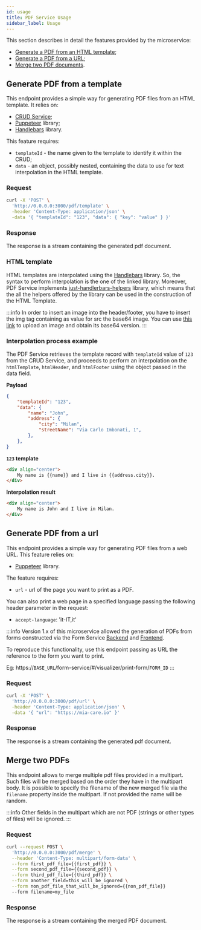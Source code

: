 ```yaml
---
id: usage
title: PDF Service Usage
sidebar_label: Usage
---
```

This section describes in detail the features provided by the microservice:
- [Generate a PDF from an HTML template](#generate-pdf-from-an-template);
- [Generate a PDF from a URL](#generate-pdf-from-a-url);
- [Merge two PDF documents](#merge-two-pdfs).

## Generate PDF from a template
This endpoint provides a simple way for generating PDF files from an HTML template. It relies on:
- [CRUD Service](../../runtime_suite/crud-service/overview_and_usage);
- [Puppeteer](https://github.com/GoogleChrome/puppeteer) library;
- [Handlebars](https://github.com/wycats/handlebars.js/) library.

This feature requires:
- `templateId` - the name given to the template to identify it within the CRUD;
- `data` - an object, possibly nested, containing the data to use for text interpolation in the HTML template.

### Request
```bash
curl -X 'POST' \
  'http://0.0.0.0:3000/pdf/template' \
  -header 'Content-Type: application/json' \
  -data '{ "templateId": "123", "data": { "key": "value" } }'
```

### Response
The response is a stream containing the generated pdf document.

### HTML template
HTML templates are interpolated using the [Handlebars](https://github.com/wycats/handlebars.js/) library. So, the syntax to perform interpolation is the one of the linked library. Moreover, PDF Service implements [just-handlerbars-helpers](https://github.com/leapfrogtechnology/just-handlebars-helpers) library, which means that the all the helpers offered by the library can be used in the construction of the HTML Template.

:::info
In order to insert an image into the header/footer, you have to insert the img tag containing as value for src the base64 image.
You can use [this link](https://codebeautify.org/image-to-base64-converter) to upload an image and obtain its base64 version.
:::

### Interpolation process example

The PDF Service retrieves the template record with `templateId` value of `123` from the CRUD Service, and proceeds to perform an interpolation on the `htmlTemplate`, `htmlHeader`, and `htmlFooter` using the object passed in the data field.

**Payload**
```json
{
    "templateId": "123",
    "data": {
        "name": "John",
        "address": {
            "city": "Milan",
            "streetName": "Via Carlo Imbonati, 1",
        },
    },
}
```

**`123` template** 
```html
<div align="center">
    My name is {{name}} and I live in {{address.city}}.
</div>
```

**Interpolation result**
```html
<div align="center">
    My name is John and I live in Milan.
</div>
```

## Generate PDF from a url
This endpoint provides a simple way for generating PDF files from a web URL. This feature relies on:
- [Puppeteer](https://github.com/GoogleChrome/puppeteer) library.

The feature requires:
- `url` - url of the page you want to print as a PDF.

You can also print a web page in a specified language passing the following header parameter in the request:
- `accept-language`: 'it-IT,it'

:::info
Version 1.x of this microservice allowed the generation of PDFs from forms constructed via the Form Service [Backend](../../runtime_suite/form-service-backend/overview) and [Frontend](../../runtime_suite/form-service-frontend/configuration).

To reproduce this functionality, use this endpoint passing as URL the reference to the form you want to print.  

Eg: https://`BASE_URL`/form-service/#/visualizer/print-form/`FORM_ID`
:::

### Request
```bash
curl -X 'POST' \
  'http://0.0.0.0:3000/pdf/url' \
  -header 'Content-Type: application/json' \
  -data '{ "url": "https://mia-care.io" }'
```

### Response
The response is a stream containing the generated pdf document.

## Merge two PDFs

This endpoint allows to merge multiple pdf files provided in a multipart. Such files will be merged based on the order they have in the multipart body.
It is possible to specify the filename of the new merged file via the `filename` property inside the multipart. If not provided the name will be random.

:::info
Other fields in the multipart which are not PDF (strings or other types of files) will be ignored.
:::

### Request
```bash
curl --request POST \
  'http://0.0.0.0:3000/pdf/merge' \
  --header 'Content-Type: multipart/form-data' \
  --form first_pdf_file={{first_pdf}} \
  --form second_pdf_file={{second_pdf}} \
  --form third_pdf_file={{third_pdf}} \
  --form another_field=this_will_be_ignored \
  --form non_pdf_file_that_will_be_ignored={{non_pdf_file}}
  --form filename=my_file
```

### Response
The response is a stream containing the merged PDF document.
